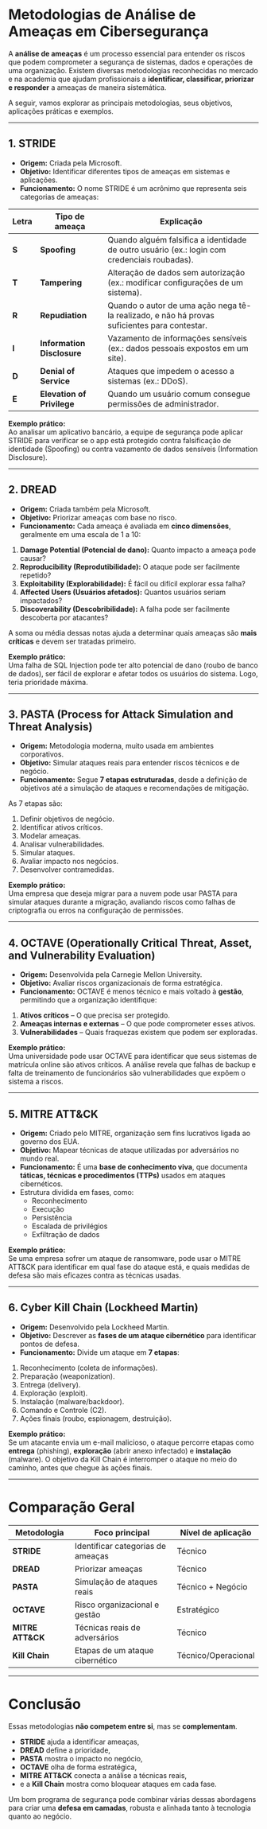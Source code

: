 # Metodologias de Análise de Ameaças em Cibersegurança

A **análise de ameaças** é um processo essencial para entender os riscos que podem comprometer a segurança de sistemas, dados e operações de uma organização. Existem diversas metodologias reconhecidas no mercado e na academia que ajudam profissionais a **identificar, classificar, priorizar e responder** a ameaças de maneira sistemática.

A seguir, vamos explorar as principais metodologias, seus objetivos, aplicações práticas e exemplos.

---

## 1. STRIDE

- **Origem:** Criada pela Microsoft.  
- **Objetivo:** Identificar diferentes tipos de ameaças em sistemas e aplicações.  
- **Funcionamento:** O nome STRIDE é um acrônimo que representa seis categorias de ameaças:

| Letra | Tipo de ameaça | Explicação |
|-------|----------------|------------|
| **S** | **Spoofing** | Quando alguém falsifica a identidade de outro usuário (ex.: login com credenciais roubadas). |
| **T** | **Tampering** | Alteração de dados sem autorização (ex.: modificar configurações de um sistema). |
| **R** | **Repudiation** | Quando o autor de uma ação nega tê-la realizado, e não há provas suficientes para contestar. |
| **I** | **Information Disclosure** | Vazamento de informações sensíveis (ex.: dados pessoais expostos em um site). |
| **D** | **Denial of Service** | Ataques que impedem o acesso a sistemas (ex.: DDoS). |
| **E** | **Elevation of Privilege** | Quando um usuário comum consegue permissões de administrador. |

**Exemplo prático:**  
Ao analisar um aplicativo bancário, a equipe de segurança pode aplicar STRIDE para verificar se o app está protegido contra falsificação de identidade (Spoofing) ou contra vazamento de dados sensíveis (Information Disclosure).

---

## 2. DREAD

- **Origem:** Criada também pela Microsoft.  
- **Objetivo:** Priorizar ameaças com base no risco.  
- **Funcionamento:** Cada ameaça é avaliada em **cinco dimensões**, geralmente em uma escala de 1 a 10:

1. **Damage Potential (Potencial de dano):** Quanto impacto a ameaça pode causar?  
2. **Reproducibility (Reprodutibilidade):** O ataque pode ser facilmente repetido?  
3. **Exploitability (Explorabilidade):** É fácil ou difícil explorar essa falha?  
4. **Affected Users (Usuários afetados):** Quantos usuários seriam impactados?  
5. **Discoverability (Descobribilidade):** A falha pode ser facilmente descoberta por atacantes?  

A soma ou média dessas notas ajuda a determinar quais ameaças são **mais críticas** e devem ser tratadas primeiro.

**Exemplo prático:**  
Uma falha de SQL Injection pode ter alto potencial de dano (roubo de banco de dados), ser fácil de explorar e afetar todos os usuários do sistema. Logo, teria prioridade máxima.

---

## 3. PASTA (Process for Attack Simulation and Threat Analysis)

- **Origem:** Metodologia moderna, muito usada em ambientes corporativos.  
- **Objetivo:** Simular ataques reais para entender riscos técnicos e de negócio.  
- **Funcionamento:** Segue **7 etapas estruturadas**, desde a definição de objetivos até a simulação de ataques e recomendações de mitigação.

As 7 etapas são:
1. Definir objetivos de negócio.  
2. Identificar ativos críticos.  
3. Modelar ameaças.  
4. Analisar vulnerabilidades.  
5. Simular ataques.  
6. Avaliar impacto nos negócios.  
7. Desenvolver contramedidas.  

**Exemplo prático:**  
Uma empresa que deseja migrar para a nuvem pode usar PASTA para simular ataques durante a migração, avaliando riscos como falhas de criptografia ou erros na configuração de permissões.

---

## 4. OCTAVE (Operationally Critical Threat, Asset, and Vulnerability Evaluation)

- **Origem:** Desenvolvida pela Carnegie Mellon University.  
- **Objetivo:** Avaliar riscos organizacionais de forma estratégica.  
- **Funcionamento:** OCTAVE é menos técnico e mais voltado à **gestão**, permitindo que a organização identifique:

1. **Ativos críticos** – O que precisa ser protegido.  
2. **Ameaças internas e externas** – O que pode comprometer esses ativos.  
3. **Vulnerabilidades** – Quais fraquezas existem que podem ser exploradas.  

**Exemplo prático:**  
Uma universidade pode usar OCTAVE para identificar que seus sistemas de matrícula online são ativos críticos. A análise revela que falhas de backup e falta de treinamento de funcionários são vulnerabilidades que expõem o sistema a riscos.

---

## 5. MITRE ATT&CK

- **Origem:** Criado pelo MITRE, organização sem fins lucrativos ligada ao governo dos EUA.  
- **Objetivo:** Mapear técnicas de ataque utilizadas por adversários no mundo real.  
- **Funcionamento:** É uma **base de conhecimento viva**, que documenta **táticas, técnicas e procedimentos (TTPs)** usados em ataques cibernéticos.  
- Estrutura dividida em fases, como:
  - Reconhecimento  
  - Execução  
  - Persistência  
  - Escalada de privilégios  
  - Exfiltração de dados  

**Exemplo prático:**  
Se uma empresa sofrer um ataque de ransomware, pode usar o MITRE ATT&CK para identificar em qual fase do ataque está, e quais medidas de defesa são mais eficazes contra as técnicas usadas.

---

## 6. Cyber Kill Chain (Lockheed Martin)

- **Origem:** Desenvolvido pela Lockheed Martin.  
- **Objetivo:** Descrever as **fases de um ataque cibernético** para identificar pontos de defesa.  
- **Funcionamento:** Divide um ataque em **7 etapas**:

1. Reconhecimento (coleta de informações).  
2. Preparação (weaponization).  
3. Entrega (delivery).  
4. Exploração (exploit).  
5. Instalação (malware/backdoor).  
6. Comando e Controle (C2).  
7. Ações finais (roubo, espionagem, destruição).  

**Exemplo prático:**  
Se um atacante envia um e-mail malicioso, o ataque percorre etapas como **entrega** (phishing), **exploração** (abrir anexo infectado) e **instalação** (malware). O objetivo da Kill Chain é interromper o ataque no meio do caminho, antes que chegue às ações finais.

---

# Comparação Geral

| Metodologia       | Foco principal                     | Nível de aplicação |
|-------------------|-------------------------------------|--------------------|
| **STRIDE**        | Identificar categorias de ameaças   | Técnico            |
| **DREAD**         | Priorizar ameaças                  | Técnico            |
| **PASTA**         | Simulação de ataques reais         | Técnico + Negócio  |
| **OCTAVE**        | Risco organizacional e gestão      | Estratégico        |
| **MITRE ATT&CK**  | Técnicas reais de adversários       | Técnico            |
| **Kill Chain**    | Etapas de um ataque cibernético     | Técnico/Operacional|

---

# Conclusão

Essas metodologias **não competem entre si**, mas se **complementam**.  
- **STRIDE** ajuda a identificar ameaças,  
- **DREAD** define a prioridade,  
- **PASTA** mostra o impacto no negócio,  
- **OCTAVE** olha de forma estratégica,  
- **MITRE ATT&CK** conecta a análise a técnicas reais,  
- e a **Kill Chain** mostra como bloquear ataques em cada fase.  

Um bom programa de segurança pode combinar várias dessas abordagens para criar uma **defesa em camadas**, robusta e alinhada tanto à tecnologia quanto ao negócio.
